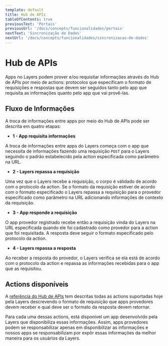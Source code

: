 ```yaml
---
template: default
title: Hub de APIs
tableOfContents: true
previousText: 'Portais'
previousUrl: '/docs/concepts/funcionalidades/portais'
nextText: 'Sincronização de Dados'
nextUrl: '/docs/concepts/funcionalidades/sincronizacao-de-dados'
---
```


# Hub de APIs

Apps no Layers podem prover e/ou requisitar informações através do Hub de APIs por meio de actions: protocolos que especificam o formato de requisições e respostas que devem ser seguidos tanto pelo app que requisita as informações quanto pelo app que vai provê-las.

## Fluxo de Informações

A troca de informações entre apps por meio do Hub de APIs pode ser descrita em quatro etapas:

+ <strong> 1 - App requisita informações </strong>

A troca de informações entre apps do Layers começa com o app que necessita de informações fazendo uma requisição `POST` para o Layers seguindo o padrão estabelecido pela action especificada como parâmetro na URL.

+ <strong> 2 - Layers repassa a requisição </strong>

Uma vez que o Layers recebe a requisição, o corpo é válidado de acordo com o protocolo da action. Se o formato da requisição estiver de acordo com o formato especificado o Layers repassa a requisição para o provedor especificado como parâmetro na URL adicionando informações de contexto da requisição.

+ <strong> 3 - App responde a requisição </strong>

O app provedor registrado recebe então a requisição vinda do Layers na URL especificada quando ele foi cadastrado como provedor para a action que foi requisitada. A resposta deve seguir o formato especificado pelo protocolo da action.

+ <strong> 4 - Layers repassa a resposta </strong>

Ao receber a resposta do provedor, o Layers verifica se ela está de acordo com o protocolo da action e repassa as informações recebidas para o app que as requisitou.

## Actions disponíveis

A [referência do Hub de APIs](./../../api/apihub/@layerscalendargetrelated/post) tem descritas todas as actions suportadas hoje pela Layers descrevendo o formato de requisição que apps provedores devem receber e qual deve ser o formato da resposta devem retornar.

Para cada uma dessas actions, está disponível um app desenvolvido pela Layers que disponibiliza essas informações. Assim, apps provedores podem se responsabilizar apenas em disponibilizar as informações e nossos apps se responsabilizam por expôr essas informações da melhor maneira para os usuários da Layers.

<!-- colocar cards de cada uma das actions disponíveis? -->